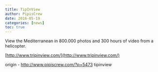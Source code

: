 ```yaml
---
title: TipInView
author: PipisCrew
date: 2016-05-19
categories: [news]
toc: true
---
```


View the Mediterranean in 800.000 photos and 300 hours of video from a helicopter.

[http://www.tripinview.com/](http://www.tripinview.com/)

origin - http://www.pipiscrew.com/?p=5473 tipinview